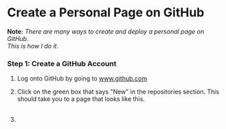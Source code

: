 # Create a Personal Page on GitHub

**Note:** _There are many ways to create and deploy a personal page on
GitHub.<br>
This is how I do it._

### Step 1: Create a GitHub Account

1. Log onto GitHub by going to www.github.com
2. Click on the green box that says "New" in the repositories section. This<br>
   should take you to a page that looks like this.<br><br>

3.
